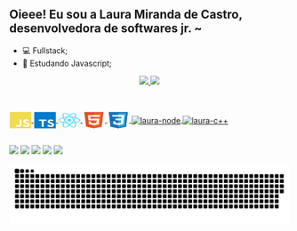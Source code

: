 ## Oieee! Eu sou a Laura Miranda de Castro, desenvolvedora de softwares jr. ~

- 💻 Fullstack;
- 🤩 Estudando Javascript;

<div align="center">
  <a href="https://github.com/lamiracas">
  <img height="180em" src="https://github-readme-stats.vercel.app/api?username=lamiracas&show_icons=true&theme=dracula&include_all_commits=true&count_private=true"/>
  <img height="180em" src="https://github-readme-stats.vercel.app/api/top-langs/?username=lamiracas&layout=compact&langs_count=7&theme=dracula"/>
</div>
  
  ##
  
<div style="display: inline_block"><br>
  <img align="center" alt="laura-Js" height="30" width="40" src="https://raw.githubusercontent.com/devicons/devicon/master/icons/javascript/javascript-plain.svg">
  <img align="center" alt="laura-Ts" height="30" width="40" src="https://raw.githubusercontent.com/devicons/devicon/master/icons/typescript/typescript-plain.svg">
  <img align="center" alt="laura-React" height="30" width="40" src="https://raw.githubusercontent.com/devicons/devicon/master/icons/react/react-original.svg">
  <img align="center" alt="laura-HTML" height="30" width="40" src="https://raw.githubusercontent.com/devicons/devicon/master/icons/html5/html5-original.svg">
  <img align="center" alt="laura-CSS" height="30" width="40" src="https://raw.githubusercontent.com/devicons/devicon/master/icons/css3/css3-original.svg">
  <img align="center" alt="laura-node" height="30" width="40" src="https://cdn.jsdelivr.net/gh/devicons/devicon/icons/nodejs/nodejs-original.svg" />
  <img align="center" alt="laura-c++" height="30" width="40" src="https://cdn.jsdelivr.net/gh/devicons/devicon/icons/cplusplus/cplusplus-line.svg"/>
</div>
  
  ##
  
  <div>
    <a href= "https://www.linkedin.com/in/lamiracas/" target="_blank"> <img src= "https://img.shields.io/badge/LinkedIn-0077B5?style=for-the-badge&logo=linkedin&logoColor=white"       target="_blank"></a>
    <a href= "https://www.instagram.com/lauramiracas/" target="_blank"> <img src= "https://img.shields.io/badge/Instagram-E4405F?style=for-the-badge&logo=instagram&logoColor=white"       target="_blank"></a>
    <a href= "https://twitter.com/Lamiracas" target="_blank"> <img src= "https://img.shields.io/badge/Twitter-1DA1F2?style=for-the-badge&logo=twitter&logoColor=white" target=_blank"></a> 
    <a href = "mailto:lauramirandadecastro@gmail.com"> <img src="https://img.shields.io/badge/-Gmail-%23333?style=for-the-badge&logo=gmail&logoColor=white" target="_blank"></a>
    <a href= "https://www.facebook.com/lamiracas" target = "_blank"> <img src= "https://img.shields.io/badge/Facebook-1877F2?style=for-the-badge&logo=facebook&logoColor=white"target=_blank"></a>  
  
  </div> 
  
  ![Snake animation](https://github.com/lamiracas/lamiracas/blob/output/github-contribution-grid-snake.svg)
